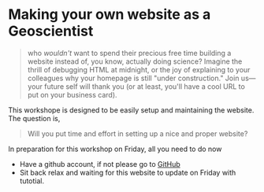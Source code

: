 # Making your own website as a Geoscientist

> who *wouldn't* want to spend their precious free time building a website instead of, you know, actually doing science? Imagine the thrill of debugging HTML at midnight, or the joy of explaining to your colleagues why your homepage is still "under construction." Join us—your future self will thank you (or at least, you'll have a cool URL to put on your business card).

This workshope is designed to be easily setup and maintaining the website. The question is,

> Will you put time and effort in setting up a nice and proper website?

In preparation for this workshop on Friday, all you need to do now
- Have a github account, if not please go to [GitHub](https://github.com/)
- Sit back relax and waiting for this website to update on Friday with tutotial.

<!-- ```{tableofcontents}
``` -->
